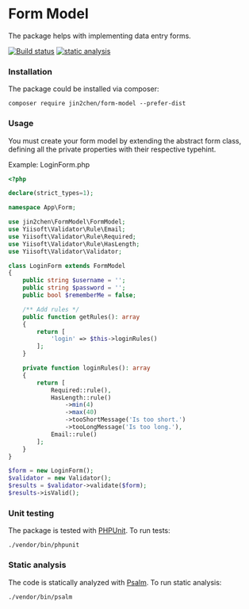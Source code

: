 # Form Model

The package helps with implementing data entry forms.

[![Build status](https://github.com/jin2chen/form-model/workflows/build/badge.svg)](https://github.com/jin2chen/form-model/actions?query=workflow%3Abuild)
[![static analysis](https://github.com/jin2chen/form-model/workflows/static%20analysis/badge.svg)](https://github.com/jin2chen/form-model/actions?query=workflow%3A%22static+analysis%22)

### Installation

The package could be installed via composer:

```shell
composer require jin2chen/form-model --prefer-dist
```

### Usage

You must create your form model by extending the abstract form class, defining all the private properties with their
respective typehint.

Example: LoginForm.php

```php
<?php

declare(strict_types=1);

namespace App\Form;

use jin2chen\FormModel\FormModel;
use Yiisoft\Validator\Rule\Email;
use Yiisoft\Validator\Rule\Required;
use Yiisoft\Validator\Rule\HasLength;
use Yiisoft\Validator\Validator;

class LoginForm extends FormModel
{
    public string $username = '';
    public string $password = '';
    public bool $rememberMe = false;

    /** Add rules */
    public function getRules(): array
    {
        return [
            'login' => $this->loginRules()
        ];
    }

    private function loginRules(): array
    {
        return [
            Required::rule(),
            HasLength::rule()
                ->min(4)
                ->max(40)
                ->tooShortMessage('Is too short.')
                ->tooLongMessage('Is too long.'),
            Email::rule()
        ];
    }
}

$form = new LoginForm();
$validator = new Validator();
$results = $validator->validate($form);
$results->isValid();
```

### Unit testing

The package is tested with [PHPUnit](https://phpunit.de/). To run tests:

```shell
./vendor/bin/phpunit
```

### Static analysis

The code is statically analyzed with [Psalm](https://psalm.dev/). To run static analysis:

```shell
./vendor/bin/psalm
```

